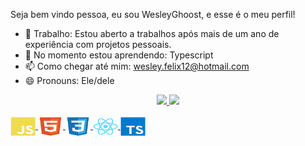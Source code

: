 Seja bem vindo pessoa, eu sou WesleyGhoost, e esse é o meu perfil!
- 🔭 Trabalho: Estou aberto a trabalhos após mais de um ano de experiência com projetos pessoais.
- 🌱 No momento estou aprendendo: Typescript
- 📫 Como chegar até mim: wesley.felix12@hotmail.com
- 😄 Pronouns: Ele/dele
<div align="center">
  <a href="https://github.com/WesleyGhoost">
  <img height="180em" src="https://github-readme-stats.vercel.app/api?username=WesleyGhoost&show_icons=true&theme=aura&include_all_commits=true&count_private=true"/>
  <img height="180em" src="https://github-readme-stats.vercel.app/api/top-langs/?username=WesleyGhoost&layout=compact&langs_count=7&theme=aura"/>
</div>
  <div style="display: inline_block"><br>
  <img align="center" alt="Wesley-Js" height="30" width="40" src="https://raw.githubusercontent.com/devicons/devicon/master/icons/javascript/javascript-plain.svg">
  <img align="center" alt="Wesley-HTML" height="30" width="40" src="https://raw.githubusercontent.com/devicons/devicon/master/icons/html5/html5-original.svg">
  <img align="center" alt="Wesley-CSS" height="30" width="40" src="https://raw.githubusercontent.com/devicons/devicon/master/icons/css3/css3-original.svg">
  <img align="center" alt="Wesley-React" height="30" width="40" src="https://raw.githubusercontent.com/devicons/devicon/master/icons/react/react-original.svg">
  <img align="center" alt="Wesley-Ts" height="30" width="40" src="https://raw.githubusercontent.com/devicons/devicon/master/icons/typescript/typescript-original.svg">
</div>
